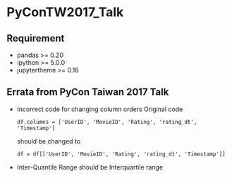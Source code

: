 # PyConTW2017_Talk

## Requirement
* pandas >= 0.20
* ipython >= 5.0.0
* jupytertheme >= 0.16

## Errata from PyCon Taiwan 2017 Talk
* Incorrect code for changing column orders
  Original code 
  ```
  df.columns = ['UserID', 'MovieID', 'Rating', 'rating_dt', 'Timestamp']
  ```
  should be changed to 
  ```
  df = df[['UserID', 'MovieID', 'Rating', 'rating_dt', 'Timestamp']]
  ```
* Inter-Quantile Range should be Interquartile range

